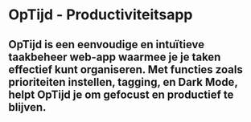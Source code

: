 # OpTijd - Productiviteitsapp

## OpTijd is een eenvoudige en intuïtieve taakbeheer web-app waarmee je je taken effectief kunt organiseren. Met functies zoals prioriteiten instellen, tagging, en Dark Mode, helpt OpTijd je om gefocust en productief te blijven.